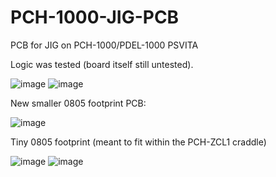 # PCH-1000-JIG-PCB
PCB for JIG on PCH-1000/PDEL-1000 PSVITA

Logic was tested (board itself still untested).

![image](https://user-images.githubusercontent.com/203427/224272758-930ef81a-a32f-41a9-afde-b1d8dcfc2766.png)
![image](https://user-images.githubusercontent.com/203427/224272828-b04cba04-a9a8-4f40-96c6-87245885e82e.png)

New smaller 0805 footprint PCB: 

![image](https://user-images.githubusercontent.com/203427/225348474-67f1b619-1317-4e49-8dcd-ff30cb4a7db6.png)

Tiny 0805 footprint (meant to fit within the PCH-ZCL1 craddle)

![image](https://user-images.githubusercontent.com/203427/225639447-326aff53-847e-4112-8abe-ae44e8d59ba6.png)
![image](https://user-images.githubusercontent.com/203427/225639522-6847ea17-3757-45b9-8aac-3477ff509b29.png)

